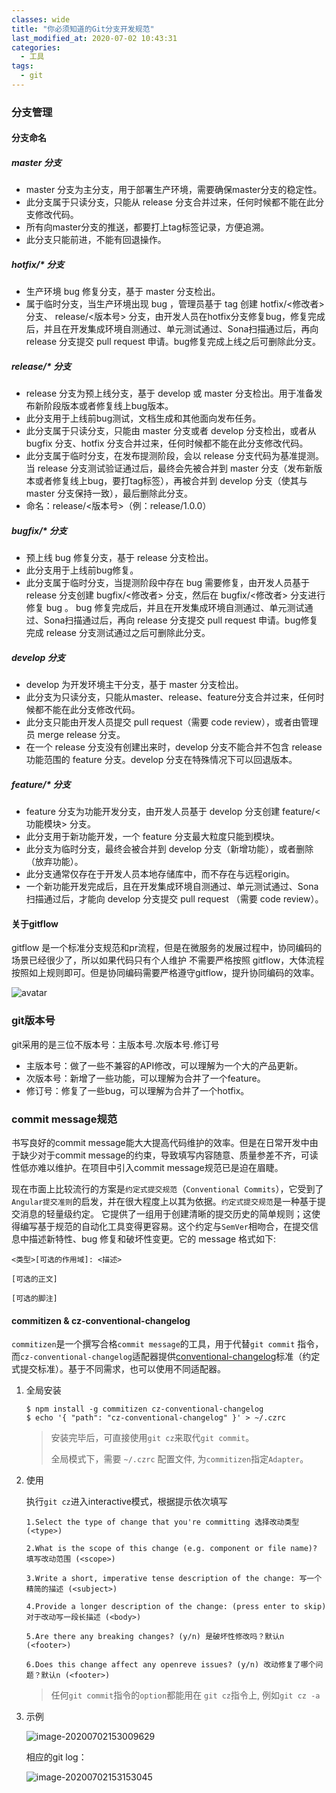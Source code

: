 ```yaml
---
classes: wide
title: "你必须知道的Git分支开发规范"
last_modified_at: 2020-07-02 10:43:31
categories:
  - 工具
tags:
  - git
---
```


### 分支管理

#### 分支命名

##### master 分支

- master 分支为主分支，用于部署生产环境，需要确保master分支的稳定性。
- 此分支属于只读分支，只能从 release 分支合并过来，任何时候都不能在此分支修改代码。
- 所有向master分支的推送，都要打上tag标签记录，方便追溯。
- 此分支只能前进，不能有回退操作。

##### hotfix/* 分支

- 生产环境 bug 修复分支，基于 master 分支检出。
- 属于临时分支，当生产环境出现 bug ，管理员基于 tag 创建 hotfix/<修改者> 分支、 release/<版本号> 分支，由开发人员在hotfix分支修复bug，修复完成后，并且在开发集成环境自测通过、单元测试通过、Sona扫描通过后，再向 release 分支提交 pull request 申请。bug修复完成上线之后可删除此分支。

##### release/* 分支

- release 分支为预上线分支，基于 develop 或 master 分支检出。用于准备发布新阶段版本或者修复线上bug版本。
- 此分支用于上线前bug测试，文档生成和其他面向发布任务。
- 此分支属于只读分支，只能由 master 分支或者 develop 分支检出，或者从 bugfix 分支、hotfix 分支合并过来，任何时候都不能在此分支修改代码。
- 此分支属于临时分支，在发布提测阶段，会以 release 分支代码为基准提测。当 release 分支测试验证通过后，最终会先被合并到 master 分支（发布新版本或者修复线上bug，要打tag标签），再被合并到 develop 分支（使其与 master 分支保持一致），最后删除此分支。
- 命名：release/<版本号>（例：release/1.0.0）

##### bugfix/* 分支

- 预上线 bug 修复分支，基于 release 分支检出。
- 此分支用于上线前bug修复。
- 此分支属于临时分支，当提测阶段中存在 bug 需要修复，由开发人员基于 release 分支创建 bugfix/<修改者> 分支，然后在 bugfix/<修改者> 分支进行修复 bug 。 bug 修复完成后，并且在开发集成环境自测通过、单元测试通过、Sona扫描通过后，再向 release 分支提交 pull request 申请。bug修复完成 release 分支测试通过之后可删除此分支。

##### develop 分支

- develop 为开发环境主干分支，基于 master 分支检出。
- 此分支为只读分支，只能从master、release、feature分支合并过来，任何时候都不能在此分支修改代码。
- 此分支只能由开发人员提交 pull request（需要 code review），或者由管理员 merge release 分支。
- 在一个 release 分支没有创建出来时，develop 分支不能合并不包含 release 功能范围的  feature 分支。develop 分支在特殊情况下可以回退版本。

##### feature/* 分支

- feature 分支为功能开发分支，由开发人员基于 develop 分支创建 feature/<功能模块> 分支。
- 此分支用于新功能开发，一个 feature 分支最大粒度只能到模块。
- 此分支为临时分支，最终会被合并到 develop 分支（新增功能），或者删除（放弃功能）。
- 此分支通常仅存在于开发人员本地存储库中，而不存在与远程origin。
- 一个新功能开发完成后，且在开发集成环境自测通过、单元测试通过、Sona扫描通过后，才能向 develop 分支提交 pull request （需要 code review）。

#### 关于gitflow

gitflow 是一个标准分支规范和pr流程，但是在微服务的发展过程中，协同编码的场景已经很少了，所以如果代码只有个人维护 不需要严格按照 gitflow，大体流程按照如上规则即可。但是协同编码需要严格遵守gitflow，提升协同编码的效率。

![avatar](https://figure-b.ricardolsw.com/image/wsr3P16PNk7lUcl2Q5kVVWg7GLD6MKdH.jpg?x-oss-process=style/watermark)

### git版本号

git采用的是三位不版本号：主版本号.次版本号.修订号

- 主版本号：做了一些不兼容的API修改，可以理解为一个大的产品更新。
- 次版本号：新增了一些功能，可以理解为合并了一个feature。
- 修订号：修复了一些bug，可以理解为合并了一个hotfix。

### commit message规范

书写良好的commit message能大大提高代码维护的效率。但是在日常开发中由于缺少对于commit message的约束，导致填写内容随意、质量参差不齐，可读性低亦难以维护。在项目中引入commit message规范已是迫在眉睫。

现在市面上比较流行的方案是`约定式提交规范`（`Conventional Commits`），它受到了`Angular提交准则`的启发，并在很大程度上以其为依据。`约定式提交规范`是一种基于提交消息的轻量级约定。 它提供了一组用于创建清晰的提交历史的简单规则；这使得编写基于规范的自动化工具变得更容易。这个约定与`SemVer`相吻合，在提交信息中描述新特性、bug 修复和破坏性变更。它的 message 格式如下:

```
<类型>[可选的作用域]: <描述>

[可选的正文]

[可选的脚注]
```

#### commitizen & cz-conventional-changelog

`commitizen`是一个撰写合格`commit message`的工具，用于代替`git commit` 指令，而`cz-conventional-changelog`适配器提供[conventional-changelog](https://github.com/conventional-changelog/conventional-changelog)标准（约定式提交标准）。基于不同需求，也可以使用不同适配器。

1. 全局安装

   ```shell
   $ npm install -g commitizen cz-conventional-changelog
   $ echo '{ "path": "cz-conventional-changelog" }' > ~/.czrc
   ```

   > 安装完毕后，可直接使用`git cz`来取代`git commit`。
   >
   > 全局模式下，需要 `~/.czrc` 配置文件, 为`commitizen`指定`Adapter`。

2. 使用

   执行`git cz`进入interactive模式，根据提示依次填写

   ```
   1.Select the type of change that you're committing 选择改动类型 (<type>)
   
   2.What is the scope of this change (e.g. component or file name)? 填写改动范围 (<scope>)
   
   3.Write a short, imperative tense description of the change: 写一个精简的描述 (<subject>)
   
   4.Provide a longer description of the change: (press enter to skip) 对于改动写一段长描述 (<body>)
   
   5.Are there any breaking changes? (y/n) 是破坏性修改吗？默认n (<footer>)
   
   6.Does this change affect any openreve issues? (y/n) 改动修复了哪个问题？默认n (<footer>)
   ```

   > 任何`git commit`指令的`option`都能用在 `git cz`指令上, 例如`git cz -a`

3. 示例

   ![image-20200702153009629](https://figure-b.ricardolsw.com/image/HBX2v2BNlNazN2QObUlrI2YF1tE3hxWW.jpg?x-oss-process=style/watermark)

   相应的git log：

   ![image-20200702153153045](https://figure-b.ricardolsw.com/image/ig4eThMKog9vvOlP7U6ARhSUjqOBICsu.jpg?x-oss-process=style/watermark)

